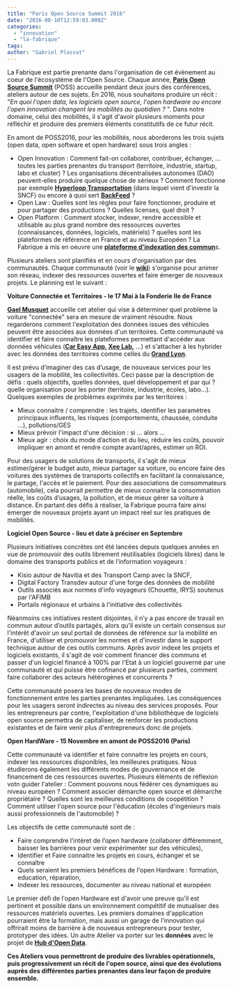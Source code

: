 ```yaml
---
title: "Paris Open Source Summit 2016"
date: "2016-08-10T12:59:03.000Z"
categories: 
  - "innovation"
  - "la-fabrique"
tags: 
author: "Gabriel Plassat"
---
```


La Fabrique est partie prenante dans l'organisation de cet évènement au coeur de l'écosystème de l'Open Source. Chaque année, [**Paris Open Source Summit**](http://www.opensourcesummit.paris/) (POSS) accueille pendant deux jours des conférences, ateliers autour de ces sujets. En 2016, nous souhaitons produire un récit : "_En quoi l'open data, les logiciels open source, l'open hardware ou encore l'open innovation changent les mobilités au quotidien ?_ ". Dans notre domaine, celui des mobilités, il s'agit d'avoir plusieurs moments pour réfléchir et produire des premiers éléments constitutifs de ce futur récit.

En amont de POSS2016, pour les mobilités, nous aborderons les trois sujets (open data, open software et open hardware) sous trois angles :

- Open Innovation : Comment fait-on collaborer, contribuer, échanger, ... toutes les parties prenantes du transport (territoire, industrie, startup, labo et cluster) ? Les organisations décentralisées autonomes (DAO) peuvent-elles produire quelque chose de sérieux ? Comment fonctionne par exemple [**Hyperloop Transportation**](http://hyperlooptransp.com/#!/) (dans lequel vient d'investir la SNCF) ou encore à quoi sert **[BackFeed](http://backfeed.cc/)** ?
- Open Law : Quelles sont les règles pour faire fonctionner, produire et pour partager des productions ? Quelles licenses, quel droit ?
- Open Platform : Comment stocker, indexer, rendre accessible et utilisable au plus grand nombre des ressources ouvertes (connaissances, données, logiciels, matériels) ? quelles sont les plateformes de référence en France et au niveau Européen ? La Fabrique a mis en oeuvre une [**plateforme d'indexation des commun**](http://communs.lafabriquedesmobilites.fr/#/p/list)s.

Plusieurs ateliers sont planifiés et en cours d'organisation par des communautés. Chaque communauté (voir le **[wiki](http://wiki.lafabriquedesmobilites.fr/index.php?title=Construire_des_communaut%C3%A9s)**) s'organise pour animer son réseau, indexer des ressources ouvertes et faire émerger de nouveaux projets. Le planning est le suivant :

**Voiture Connectée et Territoires - le 17 Mai à la Fonderie Ile de France**

[**Gael Musquet**](https://lafonderie-idf.fr/equipe/) accueille cet atelier qui vise à déterminer quel problème la voiture "connectée" sera en mesure de vraiment résoudre. Nous regarderons comment l'exploitation des données issues des véhicules peuvent être associées aux données d'un territoires. Cette communauté va identifier et faire connaître les plateformes permettant d'accéder aux données véhicules (**[Car Easy App](http://www.careasyapps.com/), [Xee Lab](http://fr.slideshare.net/FabMob/xee-for-genivi-april-2016),** ...) et s'attacher à les hybrider avec les données des territoires comme celles du **[Grand Lyon](http://data.grandlyon.com/transport/)**.

Il est prévu d’imaginer des cas d’usage, de nouveaux services pour les usagers de la mobilité, les collectivités. Ceci passe par la description de défis : quels objectifs, quelles données, quel développement et par qui ? quelle organisation pour les porter (territoire, industrie, écoles, labo...). Quelques exemples de problèmes exprimés par les territoires :

- Mieux connaitre / comprendre : les trajets, identifier les paramètres principaux influents, les risques (comportements, chaussée, conduite …), pollutions/GES
- Mieux prévoir l'impact d'une décision : si … alors …
- Mieux agir : choix du mode d’action et du lieu, réduire les coûts, pouvoir impliquer en amont et rendre compte avant/après, estimer un ROI.

Pour des usagers de solutions de transports, il s'agit de mieux estimer/gérer le budget auto, mieux partager sa voiture, ou encore faire des voitures des systèmes de transports collectifs en facilitant la connaissance, le partage, l'accès et le paiement. Pour des associations de consommateurs (automobile), cela pourrait permettre de mieux connaitre la consommation réelle, les coûts d’usages, la pollution, et de mieux gérer sa voiture à distance. En partant des défis à réaliser, la Fabrique pourra faire ainsi émerger de nouveaux projets ayant un impact réel sur les pratiques de mobilités.

**Logiciel Open Source - lieu et date à préciser en Septembre**

Plusieurs initiatives concrètes ont été lancées depuis quelques années en vue de promouvoir des outils librement réutilisables (logiciels libres) dans le domaine des transports publics et de l’information voyageurs :

- Kisio autour de Navitia et des Transport Camp avec la SNCF,
- Digital Factory Transdev autour d'une forge des données de mobilité
- Outils associés aux normes d'info voyageurs (Chouette, IRYS) soutenus par l'AFIMB
- Portails régionaux et urbains à l'initiative des collectivités

Néanmoins ces initiatives restent disjointes, il n’y a pas encore de travail en commun autour d’outils partagés, alors qu’il existe un certain consensus sur l'intérêt d'avoir un seul portail de données de référence sur la mobilité en France, d'utiliser et promouvoir les normes et d'investir dans le support technique autour de ces outils communs. Après avoir indexé les projets et logiciels existants, il s'agit de voir comment financer des communs et passer d'un logiciel financé à 100% par l'Etat à un logiciel gouverné par une communauté et qui puisse être cofinancé par plusieurs parties, comment faire collaborer des acteurs hétérogènes et concurrents ?

Cette communauté posera les bases de nouveaux modes de fonctionnement entre les parties prenantes impliquées. Les conséquences pour les usagers seront indirectes au niveau des services proposés. Pour les entrepreneurs par contre, l'exploitation d'une bibliothèque de logiciels open source permettra de capitaliser, de renforcer les productions existantes et de faire venir plus d'entrepreneurs donc de projets.

**Open HardWare - 15 Novembre en amont de POSS2016 (Paris)**

Cette communauté va identifier et faire connaitre les projets en cours, indexer les ressources disponibles, les meilleures pratiques. Nous étudierons également les différents modes de gouvernance et de financement de ces ressources ouvertes. Plusieurs éléments de réflexion votn guider l'atelier : Comment pouvons nous fédérer ces dynamiques au niveau européen ? Comment associer démarche open source et démarche propriétaire ? Quelles sont les meilleures conditions de coopétition ? Comment utiliser l'open source pour l'éducation (écoles d'ingénieurs mais aussi professionnels de l'automobile) ?

Les objectifs de cette communauté sont de :

- Faire comprendre l’intéret de l’open hardware (collaborer différemment, baisser les barrières pour venir expérimenter sur des véhicules),
- Identifier et Faire connaitre les projets en cours, échanger et se connaître
- Quels seraient les premiers bénéfices de l'open Hardware : formation, education, réparation,
- Indexer les ressources, documenter au niveau national et européen

Le premier défi de l'open Hardware est d'avoir une preuve qu'il est pertinent et possible dans un environnement compétitif de mutualiser des ressources matériels ouvertes. Les premiers domaines d'application pourraient être la formation, mais aussi un garage de l'innovation qui offrirait moins de barrière à de nouveaux entrepreneurs pour tester, prototyper des idées. Un autre Atelier va porter sur les **données** avec le projet de [**Hub d'Open Data**](http://fr.slideshare.net/FabMob/open-data-hub).

**Ces Ateliers vous permettront de produire des livrables opérationnels, puis progressivement un récit de l'open source, ainsi que des évolutions auprès des différentes parties prenantes dans leur façon de produire ensemble.**
